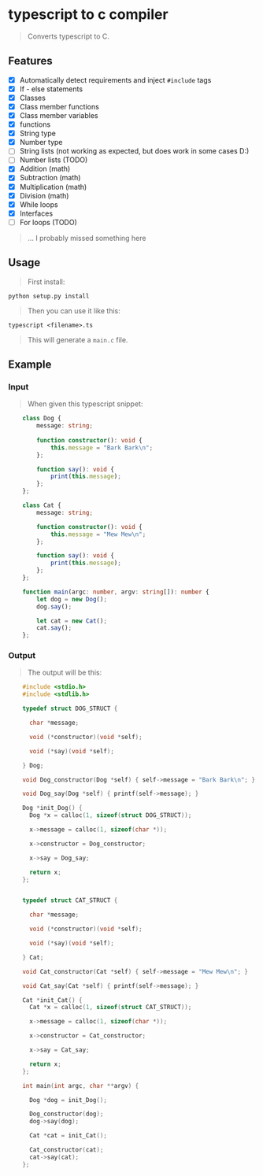 # typescript to c compiler
> Converts typescript to C.

## Features

- [x] Automatically detect requirements and inject `#include` tags
- [x] If - else statements
- [x] Classes
- [x] Class member functions
- [x] Class member variables
- [x] functions
- [x] String type
- [x] Number type
- [ ] String lists (not working as expected, but does work in some cases D:)
- [ ] Number lists (TODO)
- [x] Addition (math)
- [x] Subtraction (math)
- [x] Multiplication (math)
- [x] Division (math)
- [x] While loops
- [x] Interfaces
- [ ] For loops (TODO)

> ... I probably missed something here

## Usage
> First install:

    python setup.py install

> Then you can use it like this:

    typescript <filename>.ts

> This will generate a `main.c` file.

## Example
### Input
> When given this typescript snippet:
```typescript
    class Dog {
        message: string;
        
        function constructor(): void {
            this.message = "Bark Bark\n"; 
        };

        function say(): void {
            print(this.message);
        };
    };

    class Cat {
        message: string;

        function constructor(): void {
            this.message = "Mew Mew\n";
        };

        function say(): void {
            print(this.message);
        };
    };

    function main(argc: number, argv: string[]): number {
        let dog = new Dog();
        dog.say();

        let cat = new Cat();
        cat.say();
    };
```

### Output
> The output will be this:
```c
    #include <stdio.h>
    #include <stdlib.h>

    typedef struct DOG_STRUCT {

      char *message;

      void (*constructor)(void *self);

      void (*say)(void *self);

    } Dog;

    void Dog_constructor(Dog *self) { self->message = "Bark Bark\n"; }

    void Dog_say(Dog *self) { printf(self->message); }

    Dog *init_Dog() {
      Dog *x = calloc(1, sizeof(struct DOG_STRUCT));

      x->message = calloc(1, sizeof(char *));

      x->constructor = Dog_constructor;

      x->say = Dog_say;

      return x;
    };


    typedef struct CAT_STRUCT {

      char *message;

      void (*constructor)(void *self);

      void (*say)(void *self);

    } Cat;

    void Cat_constructor(Cat *self) { self->message = "Mew Mew\n"; }

    void Cat_say(Cat *self) { printf(self->message); }

    Cat *init_Cat() {
      Cat *x = calloc(1, sizeof(struct CAT_STRUCT));

      x->message = calloc(1, sizeof(char *));

      x->constructor = Cat_constructor;

      x->say = Cat_say;

      return x;
    };

    int main(int argc, char **argv) {

      Dog *dog = init_Dog();

      Dog_constructor(dog);
      dog->say(dog);

      Cat *cat = init_Cat();

      Cat_constructor(cat);
      cat->say(cat);
    };
```
